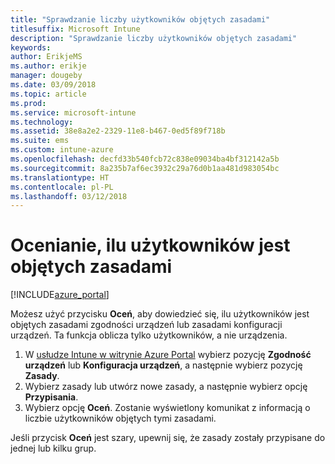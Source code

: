 ```yaml
---
title: "Sprawdzanie liczby użytkowników objętych zasadami"
titlesuffix: Microsoft Intune
description: "Sprawdzanie liczby użytkowników objętych zasadami"
keywords: 
author: ErikjeMS
ms.author: erikje
manager: dougeby
ms.date: 03/09/2018
ms.topic: article
ms.prod: 
ms.service: microsoft-intune
ms.technology: 
ms.assetid: 38e8a2e2-2329-11e8-b467-0ed5f89f718b
ms.suite: ems
ms.custom: intune-azure
ms.openlocfilehash: decfd33b540fcb72c838e09034ba4bf312142a5b
ms.sourcegitcommit: 8a235b7af6ec3932c29a76d0b1aa481d983054bc
ms.translationtype: HT
ms.contentlocale: pl-PL
ms.lasthandoff: 03/12/2018
---
```

# <a name="evaluate-how-many-users-are-targeted-by-a-policy"></a>Ocenianie, ilu użytkowników jest objętych zasadami
[!INCLUDE[azure_portal](./includes/azure_portal.md)]

Możesz użyć przycisku **Oceń**, aby dowiedzieć się, ilu użytkowników jest objętych zasadami zgodności urządzeń lub zasadami konfiguracji urządzeń. Ta funkcja oblicza tylko użytkowników, a nie urządzenia.

1.  W [usłudze Intune w witrynie Azure Portal](https://aka.ms/intuneportal) wybierz pozycję **Zgodność urządzeń** lub **Konfiguracja urządzeń**, a następnie wybierz pozycję **Zasady**.
2.  Wybierz zasady lub utwórz nowe zasady, a następnie wybierz opcję **Przypisania**.
3.  Wybierz opcję **Oceń**. Zostanie wyświetlony komunikat z informacją o liczbie użytkowników objętych tymi zasadami.

Jeśli przycisk **Oceń** jest szary, upewnij się, że zasady zostały przypisane do jednej lub kilku grup.

